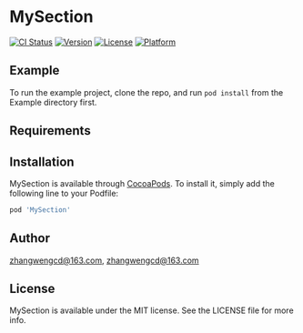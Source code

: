 # MySection

[![CI Status](https://img.shields.io/travis/zhangwengcd@163.com/MySection.svg?style=flat)](https://travis-ci.org/zhangwengcd@163.com/MySection)
[![Version](https://img.shields.io/cocoapods/v/MySection.svg?style=flat)](https://cocoapods.org/pods/MySection)
[![License](https://img.shields.io/cocoapods/l/MySection.svg?style=flat)](https://cocoapods.org/pods/MySection)
[![Platform](https://img.shields.io/cocoapods/p/MySection.svg?style=flat)](https://cocoapods.org/pods/MySection)

## Example

To run the example project, clone the repo, and run `pod install` from the Example directory first.

## Requirements

## Installation

MySection is available through [CocoaPods](https://cocoapods.org). To install
it, simply add the following line to your Podfile:

```ruby
pod 'MySection'
```

## Author

zhangwengcd@163.com, zhangwengcd@163.com

## License

MySection is available under the MIT license. See the LICENSE file for more info.
